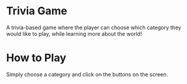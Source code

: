 # Trivia Game
A trivia-based game where the player can choose which category they would like to play, while learning more about the world!

# How to Play
Simply choose a category and click on the buttons on the screen.
